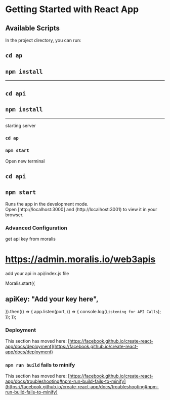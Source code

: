 # Getting Started with React App


## Available Scripts

In the project directory, you can run:

## `cd ap`
## `npm install`
----------------------------
## `cd api`
## `npm install`
-----------------------

starting server

### `cd ap`
### `npm start`

Open new terminal

## `cd api`
## `npm start`




Runs the app in the development mode.\
Open [http://localhost:3000] and (http://localhost:3001) to view it in your browser.


### Advanced Configuration

get api key from moralis
# https://admin.moralis.io/web3apis

add your api in 
api/index.js file

Moralis.start({
##  apiKey: "Add your key here",
}).then(() => {
  app.listen(port, () => {
    console.log(`Listening for API Calls`);
  });
});


### Deployment

This section has moved here: [https://facebook.github.io/create-react-app/docs/deployment](https://facebook.github.io/create-react-app/docs/deployment)

### `npm run build` fails to minify

This section has moved here: [https://facebook.github.io/create-react-app/docs/troubleshooting#npm-run-build-fails-to-minify](https://facebook.github.io/create-react-app/docs/troubleshooting#npm-run-build-fails-to-minify)
